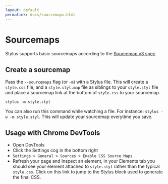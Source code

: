 ```yaml
---
layout: default
permalink: docs/sourcemaps.html
---
```


# Sourcemaps

  Stylus supports basic sourcemaps according to the [Sourcemap v3 spec](https://docs.google.com/document/d/1U1RGAehQwRypUTovF1KRlpiOFze0b-_2gc6fAH0KY0k/edit)

## Create a sourcemap

  Pass the `--sourcemaps` flag (or `-m`) with a Stylus file. This will create a `style.css` file, and a `style.styl.map` file as siblings to your `style.styl` file and place a sourcemap link at the bottom of `style.css` to your sourcemap.

  `stylus -m style.styl`

  You can also run this command while watching a file. For instance: `stylus -w -m style.styl`. This will update your sourcemap everytime you save.

## Usage with Chrome DevTools

  - Open DevTools
  - Click the Settings cog in the bottom right
  - `Settings > General > Sources > Enable CSS Source Maps`
  - Refresh your page and Inspect an element, in your Elements tab you should see your element attached to `style.styl` rather than the typical `style.css`. Click on this link to jump to the Stylus block used to generate the final CSS.
